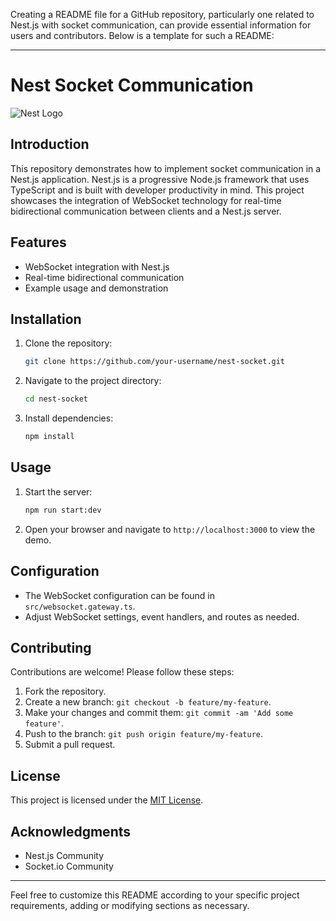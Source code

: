 Creating a README file for a GitHub repository, particularly one related to Nest.js with socket communication, can provide essential information for users and contributors. Below is a template for such a README:

---

# Nest Socket Communication

![Nest Logo](https://nestjs.com/img/logo_text.svg)

## Introduction

This repository demonstrates how to implement socket communication in a Nest.js application. Nest.js is a progressive Node.js framework that uses TypeScript and is built with developer productivity in mind. This project showcases the integration of WebSocket technology for real-time bidirectional communication between clients and a Nest.js server.

## Features

- WebSocket integration with Nest.js
- Real-time bidirectional communication
- Example usage and demonstration

## Installation

1. Clone the repository:

    ```bash
    git clone https://github.com/your-username/nest-socket.git
    ```

2. Navigate to the project directory:

    ```bash
    cd nest-socket
    ```

3. Install dependencies:

    ```bash
    npm install
    ```

## Usage

1. Start the server:

    ```bash
    npm run start:dev
    ```

2. Open your browser and navigate to `http://localhost:3000` to view the demo.

## Configuration

- The WebSocket configuration can be found in `src/websocket.gateway.ts`.
- Adjust WebSocket settings, event handlers, and routes as needed.

## Contributing

Contributions are welcome! Please follow these steps:

1. Fork the repository.
2. Create a new branch: `git checkout -b feature/my-feature`.
3. Make your changes and commit them: `git commit -am 'Add some feature'`.
4. Push to the branch: `git push origin feature/my-feature`.
5. Submit a pull request.

## License

This project is licensed under the [MIT License](LICENSE).

## Acknowledgments

- Nest.js Community
- Socket.io Community

---

Feel free to customize this README according to your specific project requirements, adding or modifying sections as necessary.
